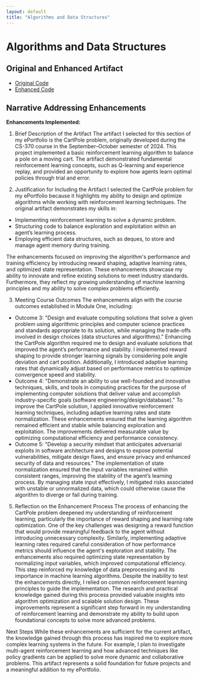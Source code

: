 ```yaml
---
layout: default
title: "Algorithms and Data Structures"
---
```


# Algorithms and Data Structures

 
## Original and Enhanced Artifact  
- [Original Code](../OriginalCartpole.ipynb)  
- [Enhanced Code](../ImprovedCartpole.ipynb)



## Narrative Addressing Enhancements  

**Enhancements Implemented:**  
1. Brief Description of the Artifact
The artifact I selected for this section of my ePortfolio is the CartPole problem, originally developed during the CS-370 course in the September–October semester of 2024. This project implemented a basic reinforcement learning algorithm to balance a pole on a moving cart. The artifact demonstrated fundamental reinforcement learning concepts, such as Q-learning and experience replay, and provided an opportunity to explore how agents learn optimal policies through trial and error.

2. Justification for Including the Artifact
I selected the CartPole problem for my ePortfolio because it highlights my ability to design and optimize algorithms while working with reinforcement learning techniques. The original artifact demonstrates my skills in:
- Implementing reinforcement learning to solve a dynamic problem.
- Structuring code to balance exploration and exploitation within an agent’s learning process.
- Employing efficient data structures, such as deques, to store and manage agent memory during training.
 
The enhancements focused on improving the algorithm's performance and training efficiency by introducing reward shaping, adaptive learning rates, and optimized state representation. These enhancements showcase my ability to innovate and refine existing solutions to meet industry standards. Furthermore, they reflect my growing understanding of machine learning principles and my ability to solve complex problems efficiently.

3. Meeting Course Outcomes
The enhancements align with the course outcomes established in Module One, including:
- Outcome 3:
"Design and evaluate computing solutions that solve a given problem using algorithmic principles and computer science practices and standards appropriate to its solution, while managing the trade-offs involved in design choices (data structures and algorithms)."
Enhancing the CartPole algorithm required me to design and evaluate solutions that improved the agent’s performance and stability. I implemented reward shaping to provide stronger learning signals by considering pole angle deviation and cart position. Additionally, I introduced adaptive learning rates that dynamically adjust based on performance metrics to optimize convergence speed and stability.
- Outcome 4:
"Demonstrate an ability to use well-founded and innovative techniques, skills, and tools in computing practices for the purpose of implementing computer solutions that deliver value and accomplish industry-specific goals (software engineering/design/database)."
To improve the CartPole solution, I applied innovative reinforcement learning techniques, including adaptive learning rates and state normalization. These enhancements ensured that the learning algorithm remained efficient and stable while balancing exploration and exploitation. The improvements delivered measurable value by optimizing computational efficiency and performance consistency.
- Outcome 5:
"Develop a security mindset that anticipates adversarial exploits in software architecture and designs to expose potential vulnerabilities, mitigate design flaws, and ensure privacy and enhanced security of data and resources."
The implementation of state normalization ensured that the input variables remained within consistent ranges, improving the stability of the agent’s learning process. By managing state input effectively, I mitigated risks associated with unstable or unnormalized data, which could otherwise cause the algorithm to diverge or fail during training.


5. Reflection on the Enhancement Process
The process of enhancing the CartPole problem deepened my understanding of reinforcement learning, particularly the importance of reward shaping and learning rate optimization. One of the key challenges was designing a reward function that would provide meaningful feedback to the agent without introducing unnecessary complexity. Similarly, implementing adaptive learning rates required careful consideration of how performance metrics should influence the agent's exploration and stability.
The enhancements also required optimizing state representation by normalizing input variables, which improved computational efficiency. This step reinforced my knowledge of data preprocessing and its importance in machine learning algorithms.
Despite the inability to test the enhancements directly, I relied on common reinforcement learning principles to guide the implementation. The research and practical knowledge gained during this process provided valuable insights into algorithm optimization and scalable solution design. These improvements represent a significant step forward in my understanding of reinforcement learning and demonstrate my ability to build upon foundational concepts to solve more advanced problems.

Next Steps
While these enhancements are sufficient for the current artifact, the knowledge gained through this process has inspired me to explore more complex learning systems in the future. For example, I plan to investigate multi-agent reinforcement learning and how advanced techniques like policy gradients can be applied to solve more dynamic and collaborative problems. This artifact represents a solid foundation for future projects and a meaningful addition to my ePortfolio.

